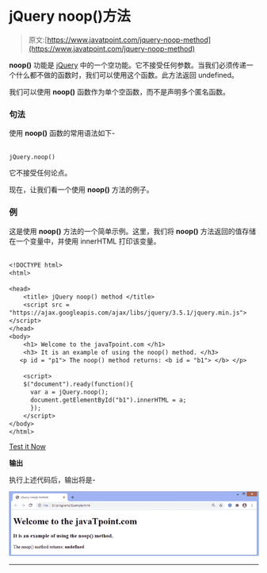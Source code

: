 # jQuery noop()方法

> 原文:[https://www.javatpoint.com/jquery-noop-method](https://www.javatpoint.com/jquery-noop-method)

**noop()** 功能是 [jQuery](https://www.javatpoint.com/jquery-tutorial) 中的一个空功能。它不接受任何参数。当我们必须传递一个什么都不做的函数时，我们可以使用这个函数。此方法返回 undefined。

我们可以使用 **noop()** 函数作为单个空函数，而不是声明多个匿名函数。

### 句法

使用 **noop()** 函数的常用语法如下-

```

jQuery.noop()

```

它不接受任何论点。

现在，让我们看一个使用 **noop()** 方法的例子。

### **例**

这是使用 **noop()** 方法的一个简单示例。这里，我们将 **noop()** 方法返回的值存储在一个变量中，并使用 innerHTML 打印该变量。

```

<!DOCTYPE html> 
<html> 

<head> 
	<title> jQuery noop() method </title> 
	<script src = "https://ajax.googleapis.com/ajax/libs/jquery/3.5.1/jquery.min.js"> </script> 
</head> 
<body> 
	<h1> Welcome to the javaTpoint.com </h1> 
	<h3> It is an example of using the noop() method. </h3> 
   <p id = "p1"> The noop() method returns: <b id = "b1"> </b> </p> 

    <script> 
	$("document").ready(function(){
      var a = jQuery.noop(); 
      document.getElementById("b1").innerHTML = a; 
	  });
    </script> 
</body> 
</html>

```

[Test it Now](https://www.javatpoint.com/oprweb/test.jsp?filename=jquery-noop-method1)

**输出**

执行上述代码后，输出将是-

![jQuery noop() method](img/22e6df59caa6c0abf7dd0cc7d7b302d3.png)

* * *